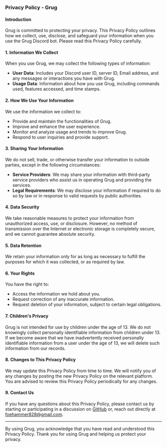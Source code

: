 ### Privacy Policy - Grug

#### Introduction

Grug is committed to protecting your privacy. This Privacy Policy outlines how we collect, use, disclose, and safeguard
your information when you use the Grug Discord bot. Please read this Privacy Policy carefully.

#### 1. Information We Collect

When you use Grug, we may collect the following types of information:

- **User Data**: Includes your Discord user ID, server ID, Email address, and any messages or interactions you have with
  Grug.
- **Usage Data**: Information about how you use Grug, including commands used, features accessed, and time stamps.

#### 2. How We Use Your Information

We use the information we collect to:

- Provide and maintain the functionalities of Grug.
- Improve and enhance the user experience.
- Monitor and analyze usage and trends to improve Grug.
- Respond to user inquiries and provide support.

#### 3. Sharing Your Information

We do not sell, trade, or otherwise transfer your information to outside parties, except in the following circumstances:

- **Service Providers**: We may share your information with third-party service providers who assist us in operating
  Grug and providing the services.
- **Legal Requirements**: We may disclose your information if required to do so by law or in response to valid requests
  by public authorities.

#### 4. Data Security

We take reasonable measures to protect your information from unauthorized access, use, or disclosure. However, no method
of transmission over the Internet or electronic storage is completely secure, and we cannot guarantee absolute security.

#### 5. Data Retention

We retain your information only for as long as necessary to fulfill the purposes for which it was collected, or as
required by law.

#### 6. Your Rights

You have the right to:

- Access the information we hold about you.
- Request correction of any inaccurate information.
- Request deletion of your information, subject to certain legal obligations.

#### 7. Children's Privacy

Grug is not intended for use by children under the age of 13. We do not knowingly collect personally identifiable
information from children under 13. If we become aware that we have inadvertently received personally identifiable
information from a user under the age of 13, we will delete such information from our records.

#### 8. Changes to This Privacy Policy

We may update this Privacy Policy from time to time. We will notify you of any changes by posting the new Privacy Policy
on the relevant platform. You are advised to review this Privacy Policy periodically for any changes.

#### 9. Contact Us

If you have any questions about this Privacy Policy, please contact us by starting or participating in a discussion
on [GitHub](https://github.com/Foehammer82/Grug/discussions/categories/general) or, reach out directly at
foehammer828@gmail.com.

---

By using Grug, you acknowledge that you have read and understood this Privacy Policy. Thank you for using Grug and
helping us protect your privacy.
